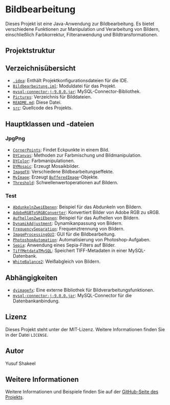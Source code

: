 # Bildbearbeitung

Dieses Projekt ist eine Java-Anwendung zur Bildbearbeitung. Es bietet verschiedene Funktionen zur Manipulation und Verarbeitung von Bildern, einschließlich Farbkorrektur, Filteranwendung und Bildtransformationen.

## Projektstruktur

## Verzeichnisübersicht

- [`.idea`](.idea ): Enthält Projektkonfigurationsdateien für die IDE.
- [`Bildbearbeitung.iml`](Bildbearbeitung.iml ): Moduldatei für das Projekt.
- [`mysql-connector-j-9.0.0.jar`](mysql-connector-j-9.0.0.jar ): MySQL-Connector-Bibliothek.
- [`Pictures`](Pictures ): Verzeichnis für Bilddateien.
- [`README.md`](README.md ): Diese Datei.
- [`src`](src ): Quellcode des Projekts.

## Hauptklassen und -dateien

### JpgPng

- [`CornerPoints`](src/JpgPng/CornerPoints.java ): Findet Eckpunkte in einem Bild.
- [`DYCanvas`](src/JpgPng/DYCanvas.java ): Methoden zur Farbmischung und Bildmanipulation.
- [`DYColor`](src/JpgPng/DYColor.java ): Farbmanipulationen.
- [`DYMosaic`](src/JpgPng/DYMosaic.java ): Erzeugt Mosaikbilder.
- [`ImageFX`](src/JpgPng/ImageFX.java ): Verschiedene Bildbearbeitungseffekte.
- [`MyImage`](src/JpgPng/MyImage.java ): Erzeugt [`BufferedImage`](src/JpgPng/ImageFX.java )-Objekte.
- [`Threshold`](src/JpgPng/Threshold.java ): Schwellenwertoperationen auf Bildern.

### Test

- [`AbdunkelnZweiEbenen`](src/Test/AbdunkelnZweiEbenen.java ): Beispiel für das Abdunkeln von Bildern.
- [`AdobeRGBToSRGBConverter`](src/Test/AdobeRGBToSRGBConverter.java ): Konvertiert Bilder von Adobe RGB zu sRGB.
- [`AufhellenZweiEbenen`](src/Test/AufhellenZweiEbenen.java ): Beispiel für das Aufhellen von Bildern.
- [`DynamikAdjustment`](src/Test/DynamikAdjustment.java ): Dynamikanpassung von Bildern.
- [`FrequencySeparation`](src/Test/FrequencySeparation.java ): Frequenztrennung von Bildern.
- [`ImageProcessingGUI`](src/Test/ImageProcessingGUI.java ): GUI für die Bildbearbeitung.
- [`PhotoshopAutomation`](src/Test/PhotoshopAutomation.java ): Automatisierung von Photoshop-Aufgaben.
- [`Sepia`](src/Test/Sepia.java ): Anwendung eines Sepia-Filters auf Bilder.
- [`TiffMetdataTMySQL`](src/Test/TiffMetdataTMySQL.java ): Speichert TIFF-Metadaten in einer MySQL-Datenbank.
- [`WhiteBalance2`](src/Test/WhiteBalance2.java ): Weißabgleich von Bildern.

## Abhängigkeiten

- [`dyimagefx`](src/JpgPng/CornerPoints.java ): Eine externe Bibliothek für Bildverarbeitungsfunktionen.
- [`mysql-connector-j-9.0.0.jar`](mysql-connector-j-9.0.0.jar ): MySQL-Connector für die Datenbankanbindung.

## Lizenz

Dieses Projekt steht unter der MIT-Lizenz. Weitere Informationen finden Sie in der Datei `LICENSE`.

## Autor

Yusuf Shakeel

## Weitere Informationen

Weitere Informationen und Beispiele finden Sie auf der [GitHub-Seite des Projekts](https://www.github.com/yusufshakeel/Java-Image-Processing-Project).